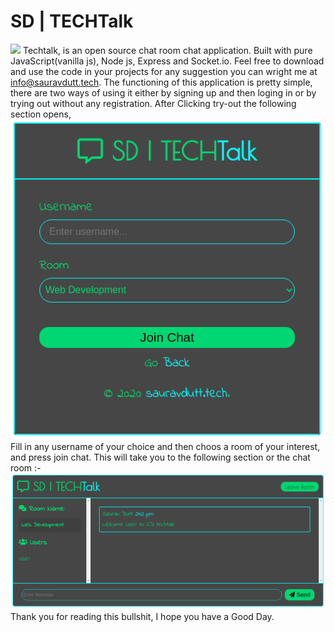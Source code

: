 # SD | TECHTalk

![](public/images/techtalk.gif)
Techtalk, is an open source chat room chat application. Built with pure JavaScript(vanilla js), Node js, Express and Socket.io.
Feel free to download and use the code in your projects for any suggestion you can wright me at info@sauravdutt.tech. The functioning of this application is pretty simple, there are two ways of using it either by signing up and then loging in or by trying out without any registration. 
After Clicking try-out the following section opens,<br>
![](public/images/tout.png) <br>
Fill in any username of your choice and then choos a room of your interest, and press join chat.
This will take you to the following section or the chat room :- <br>
![](public/images/chatroom.png) <br>
Thank you for reading this bullshit, I hope you have a Good Day.
